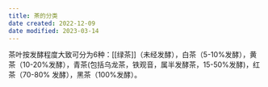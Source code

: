 ```yaml
---
title: 茶的分类
date created: 2022-12-09
date modified: 2023-03-14
---
```


茶叶按发酵程度大致可分为6种：[[绿茶]]（未经发酵），白茶（5-10%发酵），黄茶（10-20%发酵），青茶(包括乌龙茶，铁观音，属半发酵茶，15-50%发酵)，红茶（70-80% 发酵），黑茶（100%发酵）。
